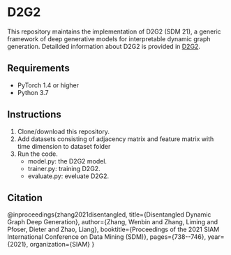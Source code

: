# D2G2
This repository maintains the implementation of D2G2 (SDM 21), a generic framework of deep generative models for interpretable dynamic graph generation. Detailded information about D2G2 is provided in [D2G2](https://github.com/vanbanTruong/vanbanTruong.github.io/blob/master/assets/SDM21.pdf). 

## Requirements
* PyTorch 1.4 or higher
* Python 3.7


## Instructions
1. Clone/download this repository.
2. Add datasets consisting of adjacency matrix and feature matrix with time dimension to dataset folder   
3. Run the code.  
      * model.py: the D2G2 model.
      * trainer.py: training D2G2.
      * evaluate.py: eveluate D2G2.
  
## Citation
@inproceedings{zhang2021disentangled,
  title={Disentangled Dynamic Graph Deep Generation},
  author={Zhang, Wenbin and Zhang, Liming and Pfoser, Dieter and Zhao, Liang},
  booktitle={Proceedings of the 2021 SIAM International Conference on Data Mining (SDM)},
  pages={738--746},
  year={2021},
  organization={SIAM}
}

